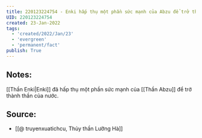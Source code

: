 ```yaml
---
title: 220123224754 - Enki hấp thụ một phần sức mạnh của Abzu để trở thành thần của nước
UID: 220123224754
created: 23-Jan-2022
tags:
  - 'created/2022/Jan/23'
  - 'evergreen'
  - 'permanent/fact'
publish: True
---
```

## Notes:
[[Thần Enki|Enki]] đã hấp thụ một phần sức mạnh của [[Thần Abzu]] để trở thành thần của nước.

## Source:
- [[@ truyenxuatichcu, Thủy thần Lưỡng Hà]]


